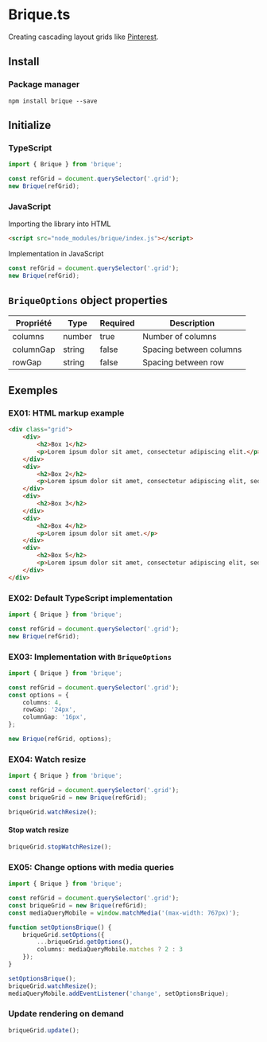 # Brique.ts
Creating cascading layout grids like [Pinterest](https://www.pinterest.com/).

## Install
### Package manager
```
npm install brique --save
```

## Initialize

### TypeScript
``` ts
import { Brique } from 'brique';

const refGrid = document.querySelector('.grid');
new Brique(refGrid);
```

### JavaScript
Importing the library into HTML

``` html
<script src="node_modules/brique/index.js"></script>
```
Implementation in JavaScript
``` js
const refGrid = document.querySelector('.grid');
new Brique(refGrid);
```


## `BriqueOptions` object properties
| Propriété | Type | Required | Description |
| --- | --- | --- | --- |
| columns | number |  true |  Number of columns |
| columnGap | string | false | Spacing between columns |
| rowGap | string | false | Spacing between row |



## Exemples
### EX01: HTML markup example
``` html
<div class="grid">
    <div>
        <h2>Box 1</h2>
        <p>Lorem ipsum dolor sit amet, consectetur adipiscing elit.</p>
    </div>
    <div>
        <h2>Box 2</h2>
        <p>Lorem ipsum dolor sit amet, consectetur adipiscing elit, sed do eiusmod tempor incididunt ut laboret.</p>
    </div>
    <div>
        <h2>Box 3</h2>
    </div>
    <div>
        <h2>Box 4</h2>
        <p>Lorem ipsum dolor sit amet.</p>
    </div>
    <div>
        <h2>Box 5</h2>
        <p>Lorem ipsum dolor sit amet, consectetur adipiscing elit, sed do eiusmod tempor.</p>
    </div>
</div>
```

### EX02: Default TypeScript implementation
``` ts
import { Brique } from 'brique';

const refGrid = document.querySelector('.grid');
new Brique(refGrid);
```

### EX03: Implementation with `BriqueOptions`
``` ts
import { Brique } from 'brique';

const refGrid = document.querySelector('.grid');
const options = {
    columns: 4,
    rowGap: '24px',
    columnGap: '16px',
};

new Brique(refGrid, options);
```

### EX04: Watch resize
``` ts
import { Brique } from 'brique';

const refGrid = document.querySelector('.grid');
const briqueGrid = new Brique(refGrid);

briqueGrid.watchResize();
```

#### Stop watch resize
``` ts
briqueGrid.stopWatchResize();
```

### EX05: Change options with media queries
``` ts
import { Brique } from 'brique';

const refGrid = document.querySelector('.grid');
const briqueGrid = new Brique(refGrid);
const mediaQueryMobile = window.matchMedia('(max-width: 767px)');

function setOptionsBrique() {
    briqueGrid.setOptions({
        ...briqueGrid.getOptions(),
        columns: mediaQueryMobile.matches ? 2 : 3
    });
}

setOptionsBrique();
briqueGrid.watchResize();
mediaQueryMobile.addEventListener('change', setOptionsBrique);
```

### Update rendering on demand
``` ts
briqueGrid.update();
```